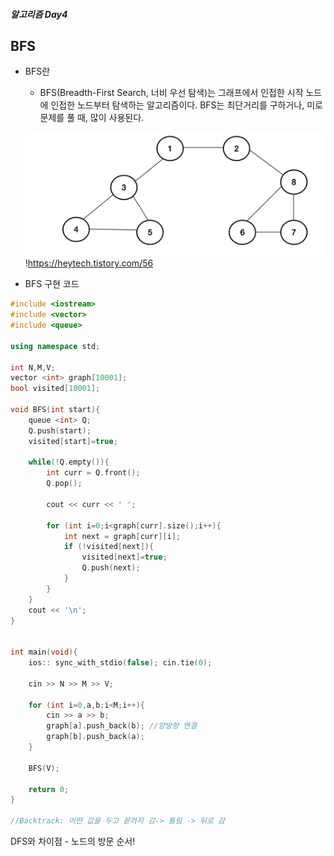 ##### 알고리즘 Day4

## BFS

- BFS란
  - BFS(Breadth-First Search, 너비 우선 탐색)는 그래프에서 인접한 시작 노드에 인접한 노드부터 탐색하는 알고리즘이다. BFS는 최단거리를 구하거나, 미로 문제를 풀 때, 많이 사용된다. 

  ![](BFS.png)
  !https://heytech.tistory.com/56
- BFS 구현 코드
```cpp
#include <iostream>
#include <vector>
#include <queue>

using namespace std;

int N,M,V;
vector <int> graph[10001];
bool visited[10001];

void BFS(int start){
    queue <int> Q;
    Q.push(start);
    visited[start]=true;

    while(!Q.empty()){
        int curr = Q.front();
        Q.pop();

        cout << curr << ' ';

        for (int i=0;i<graph[curr].size();i++){
            int next = graph[curr][i];
            if (!visited[next]){
                visited[next]=true;
                Q.push(next);
            }
        }
    }
    cout << '\n';
}


int main(void){
    ios:: sync_with_stdio(false); cin.tie(0);

    cin >> N >> M >> V;

    for (int i=0,a,b;i<M;i++){
        cin >> a >> b;
        graph[a].push_back(b); //양방향 연결
        graph[b].push_back(a); 
    }

    BFS(V);

    return 0;
}

//Backtrack: 어떤 값을 두고 끝까지 감-> 틀림 -> 뒤로 감
```
DFS와 차이점 - 노드의 방문 순서! 